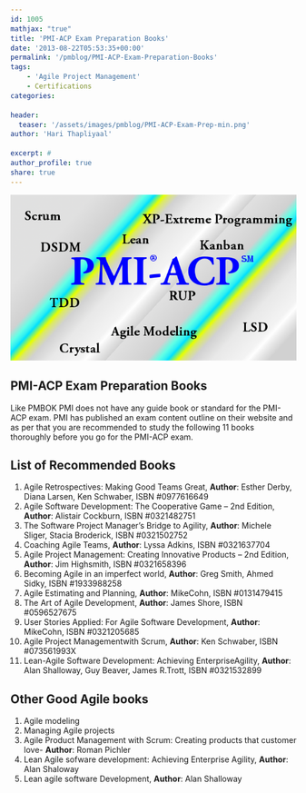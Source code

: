 ```yaml
---
id: 1005   
mathjax: "true"
title: 'PMI-ACP Exam Preparation Books'
date: '2013-08-22T05:53:35+00:00'
permalink: '/pmblog/PMI-ACP-Exam-Preparation-Books'
tags: 
    - 'Agile Project Management'
    - Certifications
categories:

header:
  teaser: '/assets/images/pmblog/PMI-ACP-Exam-Prep-min.png'
author: 'Hari Thapliyaal'

excerpt: #
author_profile: true
share: true
---
```

![](/assets/images/pmblog/PMI-ACP-Exam-Prep-min.png)   

## PMI-ACP Exam Preparation Books

Like PMBOK PMI does not have any guide book or standard for the PMI-ACP exam. PMI has published an exam content outline on their website and as per that you are recommended to study the following 11 books thoroughly before you go for the PMI-ACP exam.

## List of Recommended Books

1. Agile Retrospectives: Making Good Teams Great, **Author**: Esther Derby, Diana Larsen, Ken Schwaber, ISBN #0977616649
2. Agile Software Development: The Cooperative Game – 2nd Edition, **Author**: Alistair Cockburn, ISBN #0321482751
3. The Software Project Manager’s Bridge to Agility, **Author**: Michele Sliger, Stacia Broderick, ISBN #0321502752
4. Coaching Agile Teams, **Author**: Lyssa Adkins, ISBN #0321637704
5. Agile Project Management: Creating Innovative Products – 2nd Edition, **Author**: Jim Highsmith, ISBN #0321658396
6. Becoming Agile in an imperfect world, **Author**: Greg Smith, Ahmed Sidky, ISBN #1933988258
7. Agile Estimating and Planning, **Author**: MikeCohn, ISBN #0131479415
8. The Art of Agile Development, **Author**: James Shore, ISBN #0596527675
9. User Stories Applied: For Agile Software Development, **Author**: MikeCohn, ISBN #0321205685
10. Agile Project Managementwith Scrum, **Author**: Ken Schwaber, ISBN #073561993X
11. Lean-Agile Software Development: Achieving EnterpriseAgility, **Author**: Alan Shalloway, Guy Beaver, James R.Trott, ISBN #0321532899

## Other Good Agile books

1. Agile modeling
2. Managing Agile projects
3. Agile Product Management with Scrum: Creating products that customer love- **Author**: Roman Pichler
4. Lean Agile sofware development: Achieving Enterprise Agility, **Author**: Alan Shaloway
5. Lean agile software Development, **Author**: Alan Shalloway
